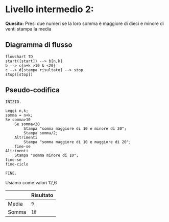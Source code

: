 # Livello intermedio 2:

**Quesito:** Presi due numeri se la loro somma è maggiore di dieci e minore di venti stampa la media


## Diagramma di flusso
```mermaid
flowchart TD
start([start]) --> b[n,k]
b --> c{n+k >10 & <20}
c --> d[stampa risultato] --> stop
stop([stop])
```

## Pseudo-codifica

```
INIZIO.

Leggi n,k;
somma = n+k;
Se somma>10
    Se somma<20
        Stampa "somma maggiore di 10 e minore di 20";
        Stampa somma/2;
    Altrimenti
        Stampa "somma maggiore di 10 e maggiore di 20";
    fine-se
Altrimenti
    Stampa "somma minore di 10";
fine-se
fine-ciclo

FINE.
```

Usiamo come valori 12,6

||Risultato|
|-|-|
|Media|`9`|
|Somma|`18`|